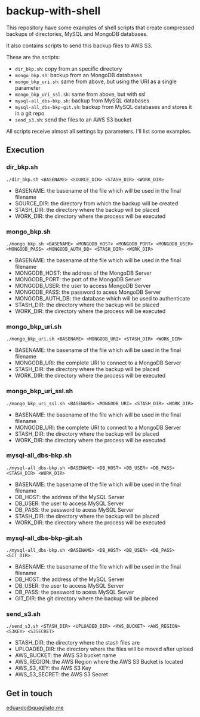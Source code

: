 # backup-with-shell

This repository have some examples of shell scripts that create compressed
backups of directories, MySQL and MongoDB databases.

It also contains scripts to send this backup files to AWS S3.

These are the scripts:

* `dir_bkp.sh`: copy from an specific directory
* `mongo_bkp.sh`: backup from an MongoDB databases
* `mongo_bkp_uri.sh`: same from above, but using the URI as a single parameter
* `mongo_bkp_uri_ssl.sh`: same from above, but with ssl
* `mysql-all_dbs-bkp.sh`: backup from MySQL databases
* `mysql-all_dbs-bkp-git.sh`: backup from MySQL databases and stores it in a 
  git repo
* `send_s3.sh`: send the files to an AWS S3 bucket

All scripts receive almost all settings by parameters. I'll list some examples.

## Execution

### dir\_bkp.sh

```
./dir_bkp.sh <BASENAME> <SOURCE_DIR> <STASH_DIR> <WORK_DIR>
```

* BASENAME: the basename of the file which will be used in the final filename
* SOURCE\_DIR: the directory from which the backup will be created
* STASH\_DIR: the directory where the backup will be placed
* WORK\_DIR: the directory where the process will be executed

### mongo\_bkp.sh

```
./mongo_bkp.sh <BASENAME> <MONGODB_HOST> <MONGODB_PORT> <MONGODB_USER> <MONGODB_PASS> <MONGODB_AUTH_DB> <STASH_DIR> <WORK_DIR>
```

* BASENAME: the basename of the file which will be used in the final filename
* MONGODB\_HOST: the address of the MongoDB Server
* MONGODB\_PORT: the port of the MongoDB Server
* MONGODB\_USER: the user to access MongoDB Server
* MONGODB\_PASS: the password to acess MongoDB Server
* MONGODB\_AUTH\_DB: the database which will be used to authenticate
* STASH\_DIR: the directory where the backup will be placed
* WORK\_DIR: the directory where the process will be executed

### mongo\_bkp\_uri.sh

```
./mongo_bkp_uri.sh <BASENAME> <MONGODB_URI> <STASH_DIR> <WORK_DIR>
```

* BASENAME: the basename of the file which will be used in the final filename
* MONGODB\_URI: the complete URI to connect to a MongoDB Server
* STASH\_DIR: the directory where the backup will be placed
* WORK\_DIR: the directory where the process will be executed

### mongo\_bkp\_uri\_ssl.sh

```
./mongo_bkp_uri_ssl.sh <BASENAME> <MONGODB_URI> <STASH_DIR> <WORK_DIR>
```

* BASENAME: the basename of the file which will be used in the final filename
* MONGODB\_URI: the complete URI to connect to a MongoDB Server
* STASH\_DIR: the directory where the backup will be placed
* WORK\_DIR: the directory where the process will be executed

### mysql-all\_dbs-bkp.sh

```
./mysql-all_dbs-bkp.sh <BASENAME> <DB_HOST> <DB_USER> <DB_PASS> <STASH_DIR> <WORK_DIR>
```

* BASENAME: the basename of the file which will be used in the final filename
* DB\_HOST: the address of the MySQL Server
* DB\_USER: the user to access MySQL Server
* DB\_PASS: the password to acess MySQL Server
* STASH\_DIR: the directory where the backup will be placed
* WORK\_DIR: the directory where the process will be executed

### mysql-all\_dbs-bkp-git.sh

```
./mysql-all_dbs-bkp.sh <BASENAME> <DB_HOST> <DB_USER> <DB_PASS> <GIT_DIR>
```

* BASENAME: the basename of the file which will be used in the final filename
* DB\_HOST: the address of the MySQL Server
* DB\_USER: the user to access MySQL Server
* DB\_PASS: the password to acess MySQL Server
* GIT\_DIR: the git directory where the backup will be placed

### send\_s3.sh

```
./send_s3.sh <STASH_DIR> <UPLOADED_DIR> <AWS_BUCKET> <AWS_REGION> <S3KEY> <S3SECRET>
```

* STASH\_DIR: the directory where the stash files are
* UPLOADED\_DIR: the directory where the files will be moved after upload
* AWS\_BUCKET: the AWS S3 bucket name
* AWS\_REGION: the AWS Region where the AWS S3 Bucket is located
* AWS\_S3\_KEY: the AWS S3 Key
* AWS\_S3\_SECRET: the AWS S3 Secret

## Get in touch

[eduardo@quagliato.me](mailto:eduardo@quagliato.me)
